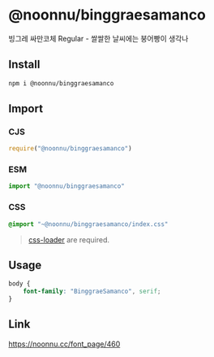 # @noonnu/binggraesamanco
빙그레 싸만코체 Regular - 쌀쌀한 날씨에는 붕어빵이 생각나

## Install
```sh
npm i @noonnu/binggraesamanco
```
## Import
### CJS
```js
require("@noonnu/binggraesamanco")
```
### ESM
```js
import "@noonnu/binggraesamanco"
```
### CSS 
```css
@import "~@noonnu/binggraesamanco/index.css"
```
> [css-loader](https://github.com/webpack-contrib/css-loader) are required.

## Usage
```css
body {
    font-family: "BinggraeSamanco", serif;
}
```

## Link
https://noonnu.cc/font_page/460